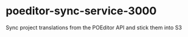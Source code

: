 # poeditor-sync-service-3000
Sync project translations from the POEditor API and stick them into S3
